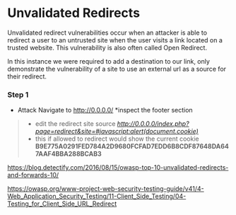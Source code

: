 # Unvalidated Redirects
Unvalidated redirect vulnerabilities occur when an attacker is able to redirect a user to an untrusted site when the user visits a link located on a trusted website. This vulnerability is also often called Open Redirect.

In this instance we were required to add a destination to our link, only demonstrate the vulnerability of a site to use an external url as a source for their redirect.

### Step 1
* Attack
Navigate to http://0.0.0.0/ *inspect the footer section
> * edit the redirect site source _http://0.0.0.0/index.php?page=redirect&site=#javascript:alert(document.cookie)_
> * this if allowed to redirect would show the current cookie 
**B9E775A0291FED784A2D9680FCFAD7EDD6B8CDF87648DA647AAF4BBA288BCAB3**


https://blog.detectify.com/2016/08/15/owasp-top-10-unvalidated-redirects-and-forwards-10/

https://owasp.org/www-project-web-security-testing-guide/v41/4-Web_Application_Security_Testing/11-Client_Side_Testing/04-Testing_for_Client_Side_URL_Redirect